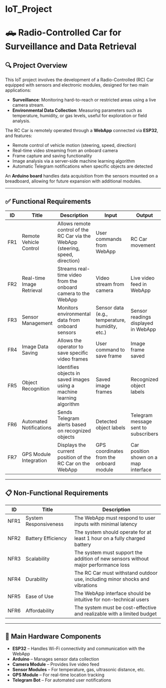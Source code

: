 # IoT_Project
# 🛻 Radio-Controlled Car for Surveillance and Data Retrieval

## 🔍 Project Overview

This IoT project involves the development of a Radio-Controlled (RC) Car equipped with sensors and electronic modules, designed for two main applications:

- **Surveillance**: Monitoring hard-to-reach or restricted areas using a live camera stream.
- **Environmental Data Collection**: Measuring parameters such as temperature, humidity, or gas levels, useful for exploration or field analysis.

The RC Car is remotely operated through a **WebApp** connected via **ESP32**, and features:

- Remote control of vehicle motion (steering, speed, direction)
- Real-time video streaming from an onboard camera
- Frame capture and saving functionality
- Image analysis via a server-side machine learning algorithm
- Automatic Telegram notifications when specific objects are detected

An **Arduino board** handles data acquisition from the sensors mounted on a breadboard, allowing for future expansion with additional modules.

---

## ✅ Functional Requirements

| ID   | Title                        | Description                                                                      | Input                                        | Output                                 |
|------|------------------------------|----------------------------------------------------------------------------------|---------------------------------------------|----------------------------------------|
| FR1  | Remote Vehicle Control       | Allows remote control of the RC Car via the WebApp (steering, speed, direction) | User commands from WebApp                   | RC Car movement                         |
| FR2  | Real-time Image Retrieval    | Streams real-time video from the onboard camera to the WebApp                   | Video stream from camera                    | Live video feed in WebApp               |
| FR3  | Sensor Management            | Monitors environmental data from onboard sensors                                | Sensor data (e.g., temperature, humidity, etc.)  | Sensor readings displayed in WebApp     |
| FR4  | Image Data Saving            | Allows the operator to save specific video frames                               | User command to save frame                  | Image frame saved                       |
| FR5  | Object Recognition           | Identifies objects in saved images using a machine learning algorithm           | Saved image frames                          | Recognized object labels                |
| FR6  | Automated Notifications      | Sends Telegram alerts based on recognized objects                               | Detected object labels                      | Telegram message sent to subscribers    |
| FR7  | GPS Module Integration       | Displays the current position of the RC Car on the WebApp                       | GPS coordinates from the onboard module     | Car position shown on a map interface   |

---

## 📋 Non-Functional Requirements

| ID   | Title                 | Description                                                                        |
|------|-----------------------|------------------------------------------------------------------------------------|
| NFR1 | System Responsiveness | The WebApp must respond to user inputs with minimal latency                       |
| NFR2 | Battery Efficiency    | The system should operate for at least 1 hour on a fully charged battery          |
| NFR3 | Scalability           | The system must support the addition of new sensors without major performance loss|
| NFR4 | Durability            | The RC Car must withstand outdoor use, including minor shocks and vibrations      |
| NFR5 | Ease of Use           | The WebApp interface should be intuitive for non-technical users                  |
| NFR6 | Affordability         | The system must be cost-effective and realizable with a limited budget            |

---

## 🔧 Main Hardware Components

- **ESP32** – Handles Wi-Fi connectivity and communication with the WebApp  
- **Arduino** – Manages sensor data collection  
- **Camera Module** – Provides live video feed  
- **Sensor Modules** – For temperature, gas, ultrasonic distance, etc.  
- **GPS Module** – For real-time location tracking  
- **Telegram Bot** – For automated user notifications

